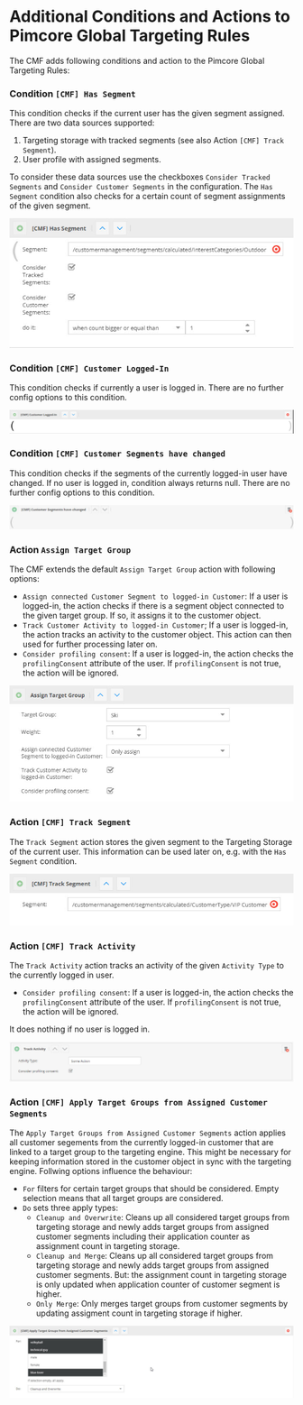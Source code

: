 # Additional Conditions and Actions to Pimcore Global Targeting Rules

The CMF adds following conditions and action to the Pimcore Global Targeting Rules:

### Condition `[CMF] Has Segment`
This condition checks if the current user has the given segment assigned. There are two data sources supported: 
1) Targeting storage with tracked segments (see also Action `[CMF] Track Segment`). 
2) User profile with assigned segments. 

To consider these data sources use the checkboxes `Consider Tracked Segments` and `Consider Customer Segments` in the 
configuration. 
The `Has Segment` condition also checks for a certain count of segment assignments of the given segment.    

![Has Segment](../img/has-segment.jpg)


### Condition `[CMF] Customer Logged-In`
This condition checks if currently a user is logged in. There are no further config options to this condition.

![Customer Logged-In](../img/customer-is-loggedin.jpg)


### Condition `[CMF] Customer Segments have changed`
This condition checks if the segments of the currently logged-in user have changed. If no user is logged in, condition 
always returns null. There are no further config options to this condition.

![Customer Segments have changed](../img/customer-segments-have-changed.jpg)

### Action `Assign Target Group`
The CMF extends the default `Assign Target Group` action with following options: 

- `Assign connected Customer Segment to logged-in Customer`: If a user is logged-in, the action checks if there is 
  a segment object connected to the given target group. If so, it assigns it to the customer object.
- `Track Customer Activity to logged-in Customer`; If a user is logged-in, the action tracks an activity to the customer 
  object. This action can then used for further processing later on. 
- `Consider profiling consent`: If a user is logged-in, the action checks the `profilingConsent` attribute of the user. 
  If `profilingConsent` is not true, the action will be ignored.    

![Assign Target Group](../img/assign-target-group.jpg)


### Action `[CMF] Track Segment`
The `Track Segment` action stores the given segment to the Targeting Storage of the current user. This information can 
be used later on, e.g. with the `Has Segment` condition. 

![Track Segment](../img/track-segment.jpg)


### Action `[CMF] Track Activity`
The `Track Activity` action tracks an activity of the given `Activity Type` to the currently logged in user. 
- `Consider profiling consent`: If a user is logged-in, the action checks the `profilingConsent` attribute of the user. 
  If `profilingConsent` is not true, the action will be ignored.  
  
It does nothing if no user is logged in. 

![Track Segment](../img/track-activity.jpg)


### Action `[CMF] Apply Target Groups from Assigned Customer Segments`
The `Apply Target Groups from Assigned Customer Segments` action applies all customer segements from the currently 
logged-in customer that are linked to a target group to the targeting engine. This might be necessary for keeping information
stored in the customer object in sync with the targeting engine. Follwing options influence the behaviour: 

- `For` filters for certain target groups that should be considered. Empty selection means that all target groups are 
  considered.
- `Do` sets three apply types:
  - `Cleanup and Overwrite`: Cleans up all considered target groups from targeting storage and newly adds target groups 
    from assigned customer segments including their application counter as assignment count in targeting storage.  
  - `Cleanup and Merge`: Cleans up all considered target groups from targeting storage and newly adds target groups 
    from assigned customer segments. But: the assignment count in targeting storage is only updated when application counter of
    customer segment is higher.
  - `Only Merge`: Only merges target groups from customer segments by updating assigment count in targeting storage if higher. 
 

![Track Segment](../img/apply-target-groups-from-assigned-customer-segments.jpg)
